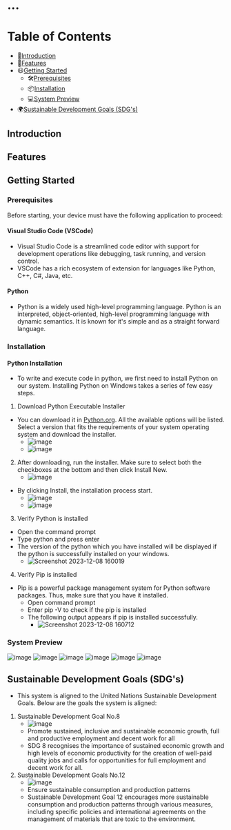 # ...
# Table of Contents
  * 📕[Introduction](#introduction)
  * 🌟[Features](#features)
  * 😃[Getting Started](#getting-started)  
    * 🛠[Prerequisites](#prerequisites)
    * 📦[Installation](#installation)  
    * 💻[System Preview](#system-preview)  
  * 🌍[Sustainable Development Goals (SDG's)](#sustainable-development-goal-(SDG's))
## Introduction
## Features
## Getting Started
### Prerequisites
Before starting, your device must have the following application to proceed:
#### Visual Studio Code (VSCode)
- Visual Studio Code is a streamlined code editor with support for development operations like debugging, task running, and version control.
- VSCode has a rich ecosystem of extension for languages like Python, C++, C#, Java, etc.
#### Python
- Python is a widely used high-level programming language. Python is an interpreted, object-oriented, high-level programming language with dynamic semantics. It is known for it's simple and as a straight forward language.
### Installation
#### Python Installation
- To write and execute code in python, we first need to install Python on our system.
Installing Python on Windows takes a series of few easy steps.
1. Download Python Executable Installer
- You can download it in [Python.org](https://www.python.org/). All the available options will be listed. Select a version that fits the requirements of your system operating system and download the installer.
   - ![image](https://github.com/Matining/.../assets/153246826/36f145b7-a5eb-4177-8eb4-6fcc46ce89c2)
   - ![image](https://github.com/Matining/.../assets/153246826/3c0afb1b-3f71-4caf-9c8c-be8a690e18fb)
2. After downloading, run the installer. Make sure to select both the checkboxes at the bottom and then click Install New.
     - ![image](https://github.com/Matining/.../assets/153246826/1581d3e1-b389-46d2-b29f-215b1dd2a4dd)
  - By clicking Install, the installation process start.
     - ![image](https://github.com/Matining/.../assets/153246826/664df272-185f-49f8-afe6-e97755f47400)
     - ![image](https://github.com/Matining/.../assets/153246826/ee5276da-fe0d-4f5f-9c37-ba8686475f88)
3. Verify Python is installed
- Open the command prompt
- Type python and press enter
- The version of the python which you have installed will be displayed if the python is successfully installed on your windows.
   - ![Screenshot 2023-12-08 160019](https://github.com/Matining/.../assets/153246826/34fe9d0f-d245-446e-803a-365d5a1acc59)
4. Verify Pip is installed
- Pip is a powerful package management system for Python software packages. Thus, make sure that you have it installed.
   - Open command prompt
   - Enter pip -V to check if the pip is installed
   - The following output appears if pip is installed successfully.
      - ![Screenshot 2023-12-08 160712](https://github.com/Matining/.../assets/153246826/eefd30f9-aaf8-4ccd-b3fe-7b9d838a4111)
### System Preview
![image](https://github.com/Matining/.../assets/153246826/c9062192-0191-47db-9ec4-00db790c64bf)
![image](https://github.com/Matining/.../assets/153246826/049b941f-a21c-48af-b6d3-cf3af0bd48af)
![image](https://github.com/Matining/.../assets/153246826/08a52bef-5502-43fa-ae15-df17914e7979)
![image](https://github.com/Matining/.../assets/153246826/cac4dfc6-9c2a-46f8-865e-88b6601af912)
![image](https://github.com/Matining/.../assets/153246826/70506796-09f0-4c65-9263-70587a4fddc4)
![image](https://github.com/Matining/.../assets/153246826/ddc337e5-abf2-4bea-835d-8bfcf5c80bd6)
## Sustainable Development Goals (SDG's)
- This system is aligned to the United Nations Sustainable Development Goals. Below are the goals the system is aligned:
1. Sustainable Development Goal No.8
   - ![image](https://github.com/Matining/.../assets/153246826/eeca74c9-97cd-4398-9f90-a0f0e02a75df)
   - Promote sustained, inclusive and sustainable economic growth, full and productive employment and decent work for all
   - SDG 8 recognises the importance of sustained economic growth and high levels of economic productivity for the creation of well-paid quality jobs and calls for opportunities for full employment and decent work for all.
2. Sustainable Development Goals No.12
   - ![image](https://github.com/Matining/.../assets/153246826/3a6478c1-204b-4c02-adb5-744ffbbb1817)
   - Ensure sustainable consumption and production patterns
   - Sustainable Development Goal 12 encourages more sustainable consumption and production patterns through various measures, including specific policies and international agreements on the management of materials that are toxic to the environment.


